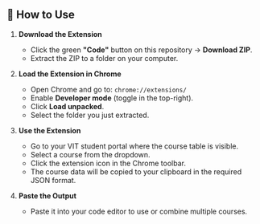 ## 🚀 How to Use

1. **Download the Extension**
   - Click the green **"Code"** button on this repository → **Download ZIP**.
   - Extract the ZIP to a folder on your computer.

2. **Load the Extension in Chrome**
   - Open Chrome and go to: `chrome://extensions/`
   - Enable **Developer mode** (toggle in the top-right).
   - Click **Load unpacked**.
   - Select the folder you just extracted.

3. **Use the Extension**
   - Go to your VIT student portal where the course table is visible.
   - Select a course from the dropdown.
   - Click the extension icon in the Chrome toolbar.
   - The course data will be copied to your clipboard in the required JSON format.

4. **Paste the Output**
   - Paste it into your code editor to use or combine multiple courses.
